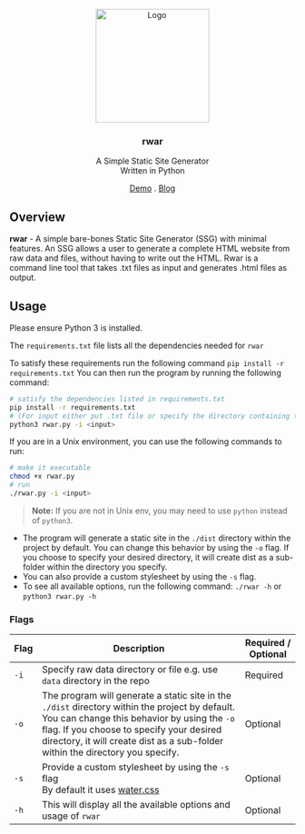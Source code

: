 <!-- PROJECT LOGO -->
<br />
<div align="center">

  <img src="https://i.imgur.com/wWF6kL8.png" alt="Logo" width="200" height="200">

<h3 align="center">rwar</h3>
  <p align="center">
    A Simple Static Site Generator  <br> Written in Python
    <br />
    </a>
  </p>
   <a href="https://rwarr.netlify.app">Demo</a> . <a href="https://dev.to/saminarp/rwar-a-simple-static-site-generator-2b5a">Blog</a>
</div>

## Overview

__rwar__ - A simple bare-bones Static Site Generator (SSG) with minimal features. An SSG allows a user to generate a complete HTML website from raw data and files, without having to write out the HTML. Rwar is a command line tool that takes .txt files as input and generates .html files as output.

## Usage

Please ensure Python 3 is installed.

The `requirements.txt` file lists all the dependencies needed for `rwar`

To satisfy these requirements run the following command `pip install -r requirements.txt`
 You can then run the program by running the following command:

```bash
# satisfy the dependencies listed in requirements.txt
pip install -r requirements.txt
# (For input either put .txt file or specify the directory containing txt files)
python3 rwar.py -i <input> 
```

If you are in a Unix environment, you can use the following commands to run:

```bash
# make it executable
chmod +x rwar.py 
# run
./rwar.py -i <input> 
```

> **Note:** If you are not in Unix env, you may need to use `python` instead of `python3`.

- The program will generate a static site in the `./dist` directory within the project by default. You can change this behavior by using the `-o` flag. If you choose to specify your desired directory, it will create dist as a sub-folder within the directory you specify.
- You can also provide a custom stylesheet by using the `-s` flag.
- To see all available options, run the following command: `./rwar -h` or `python3 rwar.py -h`

### Flags
| Flag | Description | Required / Optional |
| --- | --- | --- |
| `-i` | Specify raw data directory or file e.g. use `data` directory in the repo | Required |
| `-o` | The program will generate a static site in the `./dist` directory within the project by default. You can change this behavior by using the `-o` flag. If you choose to specify your desired directory, it will create dist as a sub-folder within the directory you specify. | Optional |
| `-s` | Provide a custom stylesheet by using the `-s` flag<br> By default it uses [water.css](https://cdn.jsdelivr.net/npm/water.css@2/out/water.css)| Optional|
| `-h` | This will display all the available options and usage of `rwar` | Optional |